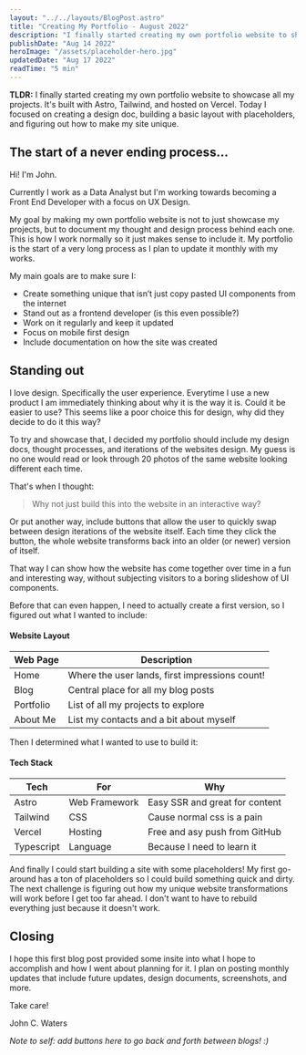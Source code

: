 ```yaml
---
layout: "../../layouts/BlogPost.astro"
title: "Creating My Portfolio - August 2022"
description: "I finally started creating my own portfolio website to showcase all my projects. It's built with Astro, Svelte, Tailwind, and hosted on Vercel. Today I focused on creating a design doc, building a basic layout with placeholders, and figuring out how to make my site unique."
publishDate: "Aug 14 2022"
heroImage: "/assets/placeholder-hero.jpg"
updatedDate: "Aug 17 2022"
readTime: "5 min"
---
```


**TLDR:** I finally started creating my own portfolio website to showcase all my projects. It's built with Astro, Tailwind, and hosted on Vercel. Today I focused on creating a design doc, building a basic layout with placeholders, and figuring out how to make my site unique.

## The start of a never ending process...

Hi! I'm John. 

Currently I work as a Data Analyst but I'm working towards becoming a Front End Developer with a focus on UX Design.

My goal by making my own portfolio website is not to just showcase my projects, but to document my thought and design process behind each one. This is how I work normally so it just makes sense to include it. My portfolio is the start of a very long process as I plan to update it monthly with my works.

My main goals are to make sure I:

* Create something unique that isn’t just copy pasted UI components from the internet
* Stand out as a frontend developer (is this even possible?)
* Work on it regularly and keep it updated
* Focus on mobile first design
* Include documentation on how the site was created

## Standing out

I love design. Specifically the user experience. Everytime I use a new product I am immediately thinking about why it is the way it is. Could it be easier to use? This seems like a poor choice this for design, why did they decide to do it this way?

To try and showcase that, I decided my portfolio should include my design docs, thought processes, and iterations of the websites design. My guess is no one would read or look through 20 photos of the same website looking different each time.

That's when I thought: 
>Why not just build this into the website in an interactive way?

Or put another way, include buttons that allow the user to quickly swap between design iterations of the website itself. Each time they click the button, the whole website transforms back into an older (or newer) version of itself.

That way I can show how the website has come together over time in a fun and interesting way, without subjecting visitors to a boring slideshow of UI components.

Before that can even happen, I need to actually create a first version, so I figured out what I wanted to include:

#### Website Layout

| Web Page   | Description    | 
| --------  | -------- | 
| Home | Where the user lands, first impressions count!| 
| Blog | Central place for all my blog posts |
| Portfolio | List of all my projects to explore |
| About Me | List my contacts and a bit about myself |

Then I determined what I wanted to use to build it:

#### Tech Stack

| Tech   | For    | Why   |
| --------  | -------- | ------ |
| Astro | Web Framework | Easy SSR and great for content |
| Tailwind | CSS | Cause normal css is a pain |
| Vercel | Hosting | Free and asy push from GitHub |
| Typescript | Language | Because I need to learn it |

And finally I could start building a site with some placeholders! My first go-around has a ton of placeholders so I could build something quick and dirty. The next challenge is figuring out how my unique website transformations will work before I get too far ahead. I don't want to have to rebuild everything just because it doesn't work.

## Closing

I hope this first blog post provided some insite into what I hope to accomplish and how I went about planning for it. I plan on posting monthly updates that include future updates, design documents, screenshots, and more.

Take care!

John C. Waters

*Note to self: add buttons here to go back and forth between blogs! :)*